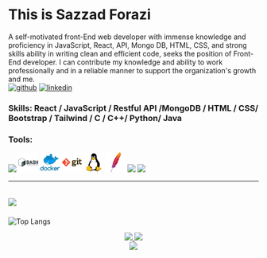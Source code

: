 
# This is Sazzad Forazi



A self-motivated front-End web developer with immense knowledge and proficiency in JavaScript, React, API, Mongo DB, HTML, CSS, and strong skills ability in writing clean and efficient code, seeks the position of Front-End developer. I can contribute my knowledge and ability to work professionally and in a reliable manner to support the organization's growth and me. <br/>
[<img src='https://cdn.jsdelivr.net/npm/simple-icons@3.0.1/icons/github.svg' alt='github' height='40'>](https://github.com/SazzadForazi)  [<img src='https://cdn.jsdelivr.net/npm/simple-icons@3.0.1/icons/linkedin.svg' alt='linkedin' height='40'>](https://www.linkedin.com/in/www.linkedin.com/in/sazzad-hossain-forazi/)  

### Skills: React / JavaScript / Restful API /MongoDB / HTML / CSS/ Bootstrap / Tailwind / C /  C++/  Python/ Java

<h3 align="left">Tools:</h3>
  <code><img height="40" src="https://user-images.githubusercontent.com/48891202/135019836-4eb0b434-0b0d-42b0-b359-96077cbb71bf.png"></code>
  <code><img height="40" src="https://raw.githubusercontent.com/github/explore/80688e429a7d4ef2fca1e82350fe8e3517d3494d/topics/bash/bash.png"></code>
  <code><img height="40" src="https://raw.githubusercontent.com/github/explore/80688e429a7d4ef2fca1e82350fe8e3517d3494d/topics/docker/docker.png"></code>
  <code><img height="40" src="https://raw.githubusercontent.com/github/explore/80688e429a7d4ef2fca1e82350fe8e3517d3494d/topics/git/git.png"></code>
  <code><img height="40" src="https://raw.githubusercontent.com/github/explore/80688e429a7d4ef2fca1e82350fe8e3517d3494d/topics/linux/linux.png"></code>
  <code><img height="40" src="https://raw.githubusercontent.com/github/explore/80688e429a7d4ef2fca1e82350fe8e3517d3494d/topics/maven/maven.png"></code>
  <code><img height="40" src="https://user-images.githubusercontent.com/48891202/135020000-067afc86-f3e9-48ad-b9a3-2c234fa0eb9f.png"></code>
  <code><img height="40" src="https://user-images.githubusercontent.com/48891202/135020058-88e277f2-36a5-4ff7-a1ee-8ef37e2c6c58.png"></code>



---
![](https://komarev.com/ghpvc/?username=SazzadForazi&color=blueviolet&style=flat)
---


![Top Langs](https://github-readme-stats.vercel.app/api/top-langs/?username=SazzadForazi&langs_count=8&theme=nightowl)


<!---
SazzadForazi/SazzadForazi is a ✨ special ✨ repository because its `README.md` (this file) appears on your GitHub profile.
You can click the Preview link to take a look at your changes.
--->






<p align = "center">
<!--   <img src="https://github-readme-stats.vercel.app/api/top-langs?username=SazzadForazi&show_icons=true&locale=en&layout=compact&langs_count=8&hide=shell,scss,less,vue,less_Width="400" /> -->
  <a href="https://git.io/streak-stats">
    <img src="https://github-readme-stats.vercel.app/api?username=SazzadForazi&show_icons=true&theme=radical">
  </a>
  <a href="https://git.io/streak-stats">
    <img src="http://github-readme-streak-stats.herokuapp.com?user=SazzadForazi&theme=react&background=0d1117&border=666">
  </a>
  <br>
  <a href="https://github.com/salmansrabon/github-readme-activity-graph">
    <img src="https://activity-graph.herokuapp.com/graph?username=SazzadForazi&theme=react-dark&hide_border=true">
  </a>
</p>




